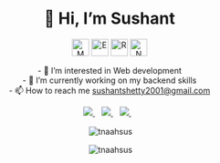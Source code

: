 <h1 align="center">👋 Hi, I’m Sushant</h1>
<p align="center"> 
<img src="https://img.icons8.com/color/452/mongodb.png"  alt="M" width="30" height="30"/>
<img src="https://symbols.getvecta.com/stencil_79/88_expressjs-icon.daaf10a3ec.svg" alt="E" width="30" height="30"/>
<img src="https://cdn4.iconfinder.com/data/icons/logos-3/600/React.js_logo-512.png" alt="R" width="30" height="30"/>
<img src="https://seeklogo.com/images/N/nodejs-logo-FBE122E377-seeklogo.com.png" alt="N" width="30" height="30"/>
</p>


<div align='center'>
- 👀 I’m interested in Web development
</div>
<div align='center'>
- 🌱 I’m currently working on my backend skills
</div>
<div align='center'>
- 📫 How to reach me <a href="mailto:sushantshetty2001@gmail.com">sushantshetty2001@gmail.com</a>
</div>
<p align='center'>
</p>


<p  align='center'>
  
  <a href="https://www.linkedin.com/in/sushant-shetty-6b6b8720b/" target="_blank">
    <img src="https://img.shields.io/badge/Sushant%20Shetty-0077B5?style=for-the-badge&logo=linkedin&logoColor=white" />
  </a>&nbsp;&nbsp;
  <a href="https://twitter.com/tnaahsus" target="_blank">
    <img src="https://img.shields.io/badge/tnaahsus-1DA1F2?style=for-the-badge&logo=twitter&logoColor=white" />        
  </a>&nbsp;&nbsp;
  <a href="https://www.reddit.com/user/tnaahsus" target="_blank">
    <img src="https://img.shields.io/badge/u/tnaahsus-FF4500?style=for-the-badge&logo=reddit&logoColor=black" />        
  </a>&nbsp;&nbsp;
</p>
<p align='center'>&nbsp;<img align="center" src="https://github-readme-stats.vercel.app/api/top-langs?username=tnaahsus&show_icons=true&locale=en&layout=compact&theme=dracula

" alt="tnaahsus" /></p>
<p align='center'>&nbsp;<img align="center" src="https://github-readme-stats.vercel.app/api?username=tnaahsus&show_icons=true&locale=en&theme=dracula

" alt="tnaahsus" /></p>

